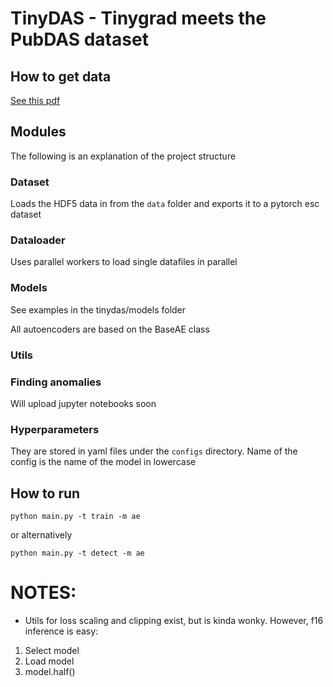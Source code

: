 # TinyDAS - Tinygrad meets the PubDAS dataset

## How to get data

[See this pdf](https://dev.iris.edu/hq/files/initiatives/das_rcn/DAS-RCN-2022_12_02-Spica.pdf)

## Modules

The following is an explanation of the project structure

### Dataset

Loads the HDF5 data in from the `data` folder and exports it to a pytorch esc dataset

### Dataloader

Uses parallel workers to load single datafiles in parallel

### Models

See examples in the tinydas/models folder

All autoencoders are based on the BaseAE class

### Utils

### Finding anomalies

Will upload jupyter notebooks soon

### Hyperparameters

They are stored in yaml files under the `configs` directory.
Name of the config is the name of the model in lowercase

## How to run

`python main.py -t train -m ae`

or alternatively

`python main.py -t detect -m ae`

# NOTES:

* Utils for loss scaling and clipping exist, but is kinda wonky. However, f16 inference is easy:

1. Select model
2. Load model
3. model.half()
